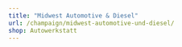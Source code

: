 ```yaml
---
title: "Midwest Automotive & Diesel"
url: /champaign/midwest-automotive-und-diesel/
shop: Autowerkstatt
---
```

